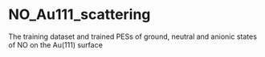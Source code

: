 # NO_Au111_scattering
The training dataset and trained PESs of ground, neutral and anionic states of NO on the Au(111) surface
